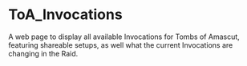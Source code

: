 # ToA_Invocations
A web page to display all available Invocations for Tombs of Amascut, featuring shareable setups, as well what the current Invocations are changing in the Raid.
